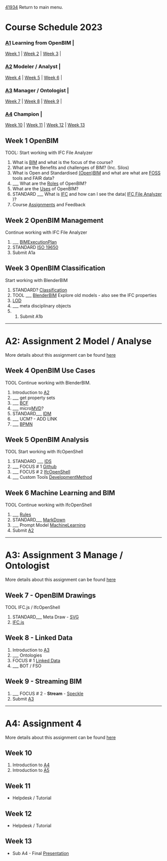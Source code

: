 [41934](/) Return to main menu.

# Course Schedule  2023

<!-- a menu for the schedule-->

### [A1] Learning from OpenBIM | 

[Week 1](#Week-1-OpenBIM) |
[Week 2](#Week-2-OpenBIM-Management) |
[Week 3](#Week-3-OpenBIM-Classification) |

### [A2] Modeler / Analyst | 

[Week 4](#Week-4-OpenBIM-Use-Cases) |
[Week 5](#Week-5-OpenBIM-Analysis) |
[Week 6](#Week-6-Machine-Learning-and-BIM) |

### [A3] Manager / Ontologist | 

[Week 7](#Week-7-Drawings) |
[Week 8](#Week-8-Linked-Data) |
[Week 9](#Week-9-Streaming-BIM) |

### [A4] Champion | 

[Week 10](#Week-10) |
[Week 11](#Week-11) |
[Week 12](#Week-12) |
[Week 13](#Week-13)

<!-- add the weeks here -->

## Week 1 OpenBIM

TOOL: Start working with IFC File Analyzer
1. What is [BIM] and what is the focus of the course?
1. What are the Benefits and challenges of BIM? (Inc. Silos)
1. What is Open and Standardised [(Open)BIM] and what are what are [FOSS](/Concepts/SoftwareLicenses) tools and FAIR data?
1. ___ What are the [Roles](/Roles) of OpenBIM?
1. What are the [Uses](/Uses) of OpenBIM?
1. STANDARD ___ What is [IFC](/Concepts/IFC) and how can I see the data( [IFC File Analyzer](/Concepts/IFCFileAnalyzer) )?
1. Course [Assignments](/Assignments) and Feedback

  
## Week 2 OpenBIM Management

Continue working with IFC File Analyzer
1. ___ [BIMExecutionPlan](/Concepts/BIMExecutionPlan)
1. STANDARD [ISO 19650](/Concepts/ISO19650)
1. Submit A1a


## Week 3 OpenBIM Classification

Start working with BlenderBIM
1. STANDARD? [Classification](/Concepts/Classification)
1. TOOL ___ [BlenderBIM](/Concepts/BlenderBIM) Explore old models - also see the IFC properties
2. [LOD](/Concepts/LOD)
1. ___ meta disciplinary objects
2. 1. Submit A1b

----------------------------------------------------------------
# A2: Assignment 2 Model / Analyse
More details about this assignment can be found [here](/Assingnments/A2)

## Week 4 OpenBIM Use Cases

TOOL Continue working with BlenderBIM.
1. Introduction to [A2](/Assingnments/A2)
1. ___ get property sets
1. ___ [BCF](/Concepts/BCF)
1. ___ micro[MVD](/Concepts/MVD)?
1. STANDARD___ [IDM](/Concepts/IDM)
1. ___ UCM? - ADD LINK
1. ___ [BPMN](/Concepts/BPMN)


## Week 5 OpenBIM Analysis

TOOL Start working with IfcOpenShell
1. STANDARD ___ [IDS](/Concepts/IDS)
1. ___ FOCUS # 1 [Github](/Concepts/Github)
1. ___ FOCUS # 2 [IfcOpenShell](/Concepts/IfcOpenShell)
1. ___ Custom Tools [DevelopmentMethod](/Concepts/DevelopmentMethod)


## Week 6 Machine Learning and BIM

TOOL Continue working with IfcOpenShell
1. ___ [Rules](/Concepts/Rules)
1. STANDARD___ [MarkDown](/Concepts/MarkDown)
1. ___ Prompt Model [MachineLearning](/Concepts/MachineLearning)
1. Submit [A2](/Assingnments/A2)

------------------------------------------------------
# A3: Assignment 3 Manage / Ontologist
More details about this assignment can be found [here](/Assingnments/A3)

## Week 7 - OpenBIM Drawings

TOOL IFC.js / IfcOpenShell
1. STANDARD___ Meta Draw - [SVG](/Concepts/SVG)
2. [IFC.js](/Concepts/IFC.js)


## Week 8 - Linked Data

1. Introduction to [A3](/Assingnments/A3)
1. ___ Ontologies
1. FOCUS # 1 [Linked Data](/Concepts/LinkedData)
1. ___ BOT / FSO


## Week 9 - Streaming BIM

1. ___ FOCUS # 2 - **Stream** - [Speckle](/Concepts/Speckle)
1. Submit [A3](/Assingnments/A3)

------------------------------------------------------

# A4: Assignment 4
More details about this assignment can be found [here](/Assingmments/A4)

## Week 10

1. Introduction to [A4](/Assingnments/A4)
1. Introduction to [A5](/Assingnments/A5)


## Week 11

* Helpdesk / Tutorial


## Week 12

* Helpdesk / Tutorial

   
## Week 13

* Sub A4 - Final [Presentation](Concepts/Presentation)


<!-- LINKS -->
[A1]: /Assignments/A1
[A2]: /Assignments/A2
[A3]: /Assignments/A3
[A4]: /Assignments/A4
[BIM]: /Concepts/BIM
[(Open)BIM]: /Concepts/OpenBIM
